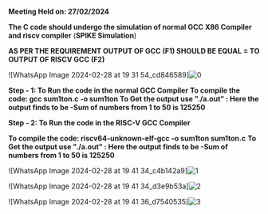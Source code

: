 **Meeting Held on: 27/02/2024**

**The C code should undergo the simulation of normal GCC X86 Compiler and riscv compiler** (**SPIKE Simulation**) 

**AS PER THE REQUIREMENT OUTPUT OF GCC (F1) SHOULD BE EQUAL = TO OUTPUT OF RISCV GCC (F2)**


![WhatsApp Image 2024-02-28 at 19 31 54_cd846589]![0](https://github.com/karthik-singh07/karthik-singh/assets/160622150/5b0e940f-852a-43cf-a6cc-9ec29a375ead)


**Step - 1: To Run the code in the normal GCC Compiler**
            **To compile the code: gcc sum1ton.c -o sum1ton**
            **To Get the output use "./a.out" : Here the output finds to be -Sum of numbers from 1 to 50 is 125250**

            
**Step - 2: To Run the code in the RISC-V GCC Compiler**

 **To compile the code: riscv64-unknown-elf-gcc -o sum1ton sum1ton.c**
  **To Get the output use "./a.out" : Here the output finds to be -Sum of numbers from 1 to 50 is 125250**

  
![WhatsApp Image 2024-02-28 at 19 41 34_c4b142a9]![1](https://github.com/karthik-singh07/karthik-singh/assets/160622150/b330d926-d48f-41ce-9d1f-b38cfa21c921)


  ![WhatsApp Image 2024-02-28 at 19 41 34_d3e9b53a]![2](https://github.com/karthik-singh07/karthik-singh/assets/160622150/305ffe6b-d720-43f5-8595-bb8b3beb07f0)


  
![WhatsApp Image 2024-02-28 at 19 41 36_d7540535]![3](https://github.com/karthik-singh07/karthik-singh/assets/160622150/23351a63-99a1-4659-bc79-bc7ac4ded3b9)


